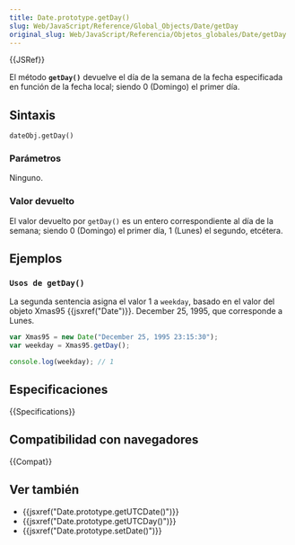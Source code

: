 ```yaml
---
title: Date.prototype.getDay()
slug: Web/JavaScript/Reference/Global_Objects/Date/getDay
original_slug: Web/JavaScript/Referencia/Objetos_globales/Date/getDay
---
```


{{JSRef}}

El método **`getDay()`** devuelve el día de la semana de la fecha especificada en función de la fecha local; siendo 0 (Domingo) el primer día.

## Sintaxis

```
dateObj.getDay()
```

### Parámetros

Ninguno.

### Valor devuelto

El valor devuelto por `getDay()` es un entero correspondiente al día de la semana; siendo 0 (Domingo) el primer día, 1 (Lunes) el segundo, etcétera.

## Ejemplos

### `Usos de getDay()`

La segunda sentencia asigna el valor 1 a `weekday`, basado en el valor del objeto Xmas95 {{jsxref("Date")}}. December 25, 1995, que corresponde a Lunes.

```js
var Xmas95 = new Date("December 25, 1995 23:15:30");
var weekday = Xmas95.getDay();

console.log(weekday); // 1
```

## Especificaciones

{{Specifications}}

## Compatibilidad con navegadores

{{Compat}}

## Ver también

- {{jsxref("Date.prototype.getUTCDate()")}}
- {{jsxref("Date.prototype.getUTCDay()")}}
- {{jsxref("Date.prototype.setDate()")}}
